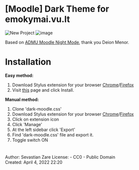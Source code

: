 # [Moodle] Dark Theme for emokymai.vu.lt

![New Project](https://user-images.githubusercontent.com/26182157/161755141-23048e45-b42c-4f85-a634-5728da804850.png)
![image](https://user-images.githubusercontent.com/26182157/161750016-ed9e9651-4d0a-461c-9fa8-a40d1dd374f3.png)


Based on <a href="https://github.com/deionmenor/moodle-night-mode">ADMU Moodle Night Mode</a>, thank you Deion Menor.
# Installation 
  **Easy method:** <br>
  1. Download Stylus extension for your browser <a href="https://chrome.google.com/webstore/detail/stylus/clngdbkpkpeebahjckkjfobafhncgmne?hl=en">Chrome</a>/<a href="https://addons.mozilla.org/en-US/firefox/addon/styl-us/">Firefox</a>
  2. Visit <a href="https://userstyles.world/style/4009/moodle-emokimay-dark-theme-vu-lt">this</a> page and click Install.<br>

  **Manual method:** <br>
  1. Clone 'dark-moodle.css'
  2. Download Stylus extension for your browser <a href="https://chrome.google.com/webstore/detail/stylus/clngdbkpkpeebahjckkjfobafhncgmne?hl=en">Chrome</a>/<a href="https://addons.mozilla.org/en-US/firefox/addon/styl-us/">Firefox</a>
  3. Click on extension icon
  4. Click 'Manage'
  5. At the left sidebar click 'Export'
  6. Find 'dark-moodle.css' file and export it.
  7. Toggle switch ON<br>

#
Author: Sevastian Zare
License: - CC0 - Public Domain <br>
Created: April 4, 2022 22:20

